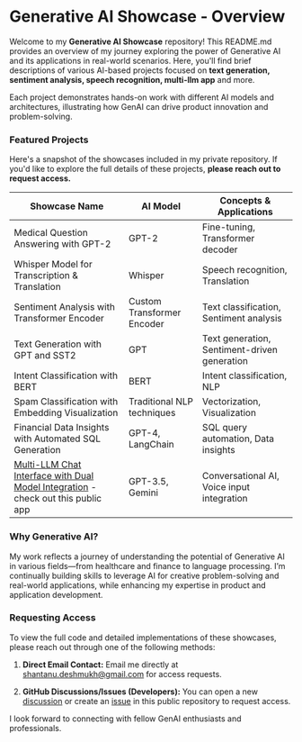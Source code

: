 # Generative AI Showcase - Overview

Welcome to my **Generative AI Showcase** repository! This README.md provides an overview of my journey exploring the power of Generative AI and its applications in real-world scenarios. Here, you'll find brief descriptions of various AI-based projects focused on **text generation, sentiment analysis, speech recognition, multi-llm app** and more.

Each project demonstrates hands-on work with different AI models and architectures, illustrating how GenAI can drive product innovation and problem-solving.

### Featured Projects
Here's a snapshot of the showcases included in my private repository. If you'd like to explore the full details of these projects, **please reach out to request access.**

| Showcase Name                                         | AI Model                     | Concepts & Applications           |
| ----------------------------------------------------- | ---------------------------- | --------------------------------- |
| Medical Question Answering with GPT-2                 | GPT-2                         | Fine-tuning, Transformer decoder  |
| Whisper Model for Transcription & Translation         | Whisper                      | Speech recognition, Translation   |
| Sentiment Analysis with Transformer Encoder           | Custom Transformer Encoder   | Text classification, Sentiment analysis |
| Text Generation with GPT and SST2                     | GPT                          | Text generation, Sentiment-driven generation |
| Intent Classification with BERT                       | BERT                         | Intent classification, NLP        |
| Spam Classification with Embedding Visualization      | Traditional NLP techniques   | Vectorization, Visualization      |
| Financial Data Insights with Automated SQL Generation | GPT-4, LangChain             | SQL query automation, Data insights |
| [Multi-LLM Chat Interface with Dual Model Integration](https://huggingface.co/spaces/shantanu9/multi-llm-gradio-demo) - check out this public app | GPT-3.5, Gemini              | Conversational AI, Voice input integration |

### Why Generative AI?
My work reflects a journey of understanding the potential of Generative AI in various fields—from healthcare and finance to language processing. I’m continually building skills to leverage AI for creative problem-solving and real-world applications, while enhancing my expertise in product and application development.

### Requesting Access
To view the full code and detailed implementations of these showcases, please reach out through one of the following methods:

1. **Direct Email Contact:** Email me directly at [shantanu.deshmukh@gmail.com](mailto:shantanu.deshmukh@gmail.com) for access requests.

2. **GitHub Discussions/Issues (Developers):** You can open a new [discussion](https://github.com/sdeshmukh99/Generative-AI-Showcase/discussions) or create an [issue](https://github.com/sdeshmukh99/Generative-AI-Showcase/issues) in this public repository to request access.

I look forward to connecting with fellow GenAI enthusiasts and professionals.
